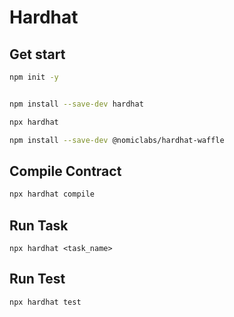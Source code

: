 # Hardhat

## Get start

```bash
npm init -y
```

```bash

npm install --save-dev hardhat
```

```bash
npx hardhat
```

```bash
npm install --save-dev @nomiclabs/hardhat-waffle
```

## Compile Contract

```bash
npx hardhat compile
```

## Run Task

```
npx hardhat <task_name>
```

## Run Test

```bash
npx hardhat test
```
